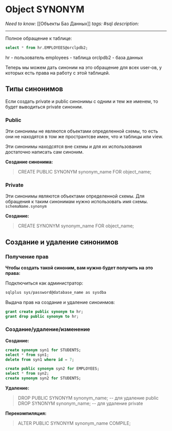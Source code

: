 
# Object SYNONYM
*Need to know:* [[Объекты Баз Данных]]
*tags:* #sql 
*description:* 

---

Полное обращение к таблице:
```sql
select * from hr.EMPLOYEES@orclpdb2;
```
hr - пользователь
employees - таблица
orclpdb2 - база данных

Теперь мы можем дать синоним на это обращение для всех user-ов, у которых есть права на работу с этой таблицей.

## Типы синонимов
Если создать private и public синонимы с одним и тем же именем, то будет выводиться private синоним. 

### Public
Эти синонимы не являются объектами определенной схемы, то есть они не находятся в том же пространтсве имен, что и таблицы или view. 

Эти синонимы находсятся вне схемы и для их использования достаточно написать сам синоним.

**Создание синонима:**
>CREATE PUBLIC SYNONYM synonym_name
>FOR object_name;


### Private
Эти синонимы являются объектами определенной схемы.
Для обращения к таким синонимам нужно использовать имя схемы. `schemaName.synonym`

**Создание:**
>CREATE SYNONYM synonym_name
>FOR object_name;


## Создание и удаление синонимов
### Получение прав
**Чтобы создать такой синоним, вам нужно будет получить на это права:**

Подключиться как администратор:
```bash
sqlplus sys/password@database_name as sysdba
```

Выдача прав на создание и удаление синоинмов:
```sql
grant create public synonym to hr;
grant drop public synonym to hr;

```

### Создание/удаление/изменение

**Создание:**
```sql
create synonym syn1 for STUDENTS;
select * from syn1;
delete from syn1 where id = 7;

create public synonym syn2 for EMPLOYEES;
select * from syn2;
create synonym syn2 for STUDENTS;
```

**Удаление:**

>DROP PUBLIC SYNONYM synonym_name; -- для удаление public
DROP SYNONYM synonym_name; -- для удаление private


**Перекомпиляция:**
>ALTER PUBLIC SYNONYM synonym_name 
COMPILE;